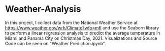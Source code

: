 # Weather-Analysis

In this project, I collect data from the National Weather Service at https://www.weather.gov/wrh/Climate?wfo=mfl and use the Seaborn library to perform a linear regression analysis to predict the average temperature in Miami and Panama City on Christmas Day, 2021. Visualizations and Source Code can be seen on "Weather Prediction.ipynb".
